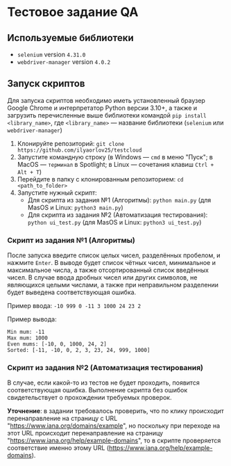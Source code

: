 # Тестовое задание QA

## Используемые библиотеки
- `selenium` version `4.31.0`
- `webdriver-manager` version `4.0.2`

## Запуск скриптов
Для запуска скриптов необходимо иметь установленный браузер Google Chrome и интерпретатор Python версии 3.10+, а также
и загрузить перечисленные выше библиотеки командой `pip install <library_name>`, где `<library_name>` — название
библиотеки (`selenium` или `webdriver-manager`)

1. Клонируйте репозиторий: `git clone https://github.com/ilyaorlov25/testcloud` 
2. Запустите командную строку (в Windows — `cmd` в меню "Пуск"; в MacOS — `терминал` в Spotlight;
   в Linux — сочетания клавиш `Ctrl + Alt + T`)
3. Перейдите в папку с клонированным репозиторием: `cd <path_to_folder>`
4. Запустите нужный скрипт:
    - Для скрипта из задания №1 (Алгоритмы): `python main.py` (для MasOS и Linux: `python3 main.py`)
    - Для скрипта из задания №2 (Автоматизация тестирования): `python ui_test.py` (для MasOS и Linux: `python3 ui_test.py`)

### Скрипт из задания №1 (Алгоритмы)
После запуска введите список целых чисел, разделённых пробелом, и нажмите `Enter`.
В выводе будет список чётных чисел, минимальное и максимальное числа, а также отсортированный список введённых чисел.
В случае ввода дробных чисел или других символов, не являющихся целыми числами,
а также при неправильном разделении будет выведена соответствующая ошибка.

Пример ввода:
`-10 999 0 -11 3 1000 24 23 2`

Пример вывода:
```
Min mum: -11
Max mum: 1000
Even mums: [-10, 0, 1000, 24, 2]
Sorted: [-11, -10, 0, 2, 3, 23, 24, 999, 1000]
```

### Скрипт из задания №2 (Автоматизация тестирования)
В случае, если какой-то из тестов не будет проходить, появится соответствующая ошибка.
Выполнение скрипта без ошибок свидетельствует о прохождении требуемых проверок.

**Уточнение**: в задании требовалось проверить, что по клику происходит перенаправление
на страницу с URL "https://www.iana.org/domains/example", но поскольку при переходе на этот URL
происходит перенаправление на страницу "https://www.iana.org/help/example-domains", то в скрипте
проверяется соответствие именно этому URL (https://www.iana.org/help/example-domains).